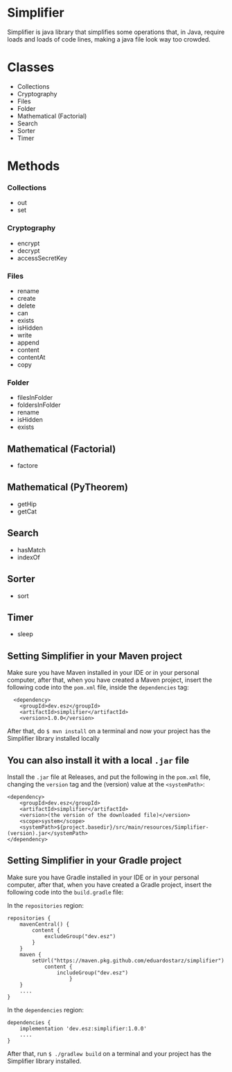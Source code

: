 # Simplifier

Simplifier is java library that simplifies some operations that, in Java, require loads and loads
of code lines, making a java file look way too crowded.

##
##
# Classes

- Collections
- Cryptography
- Files
- Folder
- Mathematical (Factorial)
- Search
- Sorter
- Timer

# Methods

### Collections

- out
- set

### Cryptography

- encrypt
- decrypt
- accessSecretKey

### Files 

- rename
- create
- delete
- can
- exists
- isHidden
- write
- append
- content
- contentAt
- copy

### Folder

- filesInFolder
- foldersInFolder
- rename
- isHidden
- exists

## Mathematical (Factorial)

- factore

## Mathematical (PyTheorem)

- getHip
- getCat

## Search

- hasMatch
- indexOf

## Sorter

- sort

## Timer

- sleep

##
##

## Setting Simplifier in your Maven project

Make sure you have Maven installed in your IDE or in your
personal computer, after that, when you have created a Maven
project, insert the following code into the ```pom.xml``` file, inside the ```dependencies``` tag:

```
  <dependency>
    <groupId>dev.esz</groupId>
    <artifactId>simplifier</artifactId>
    <version>1.0.0</version>
``` 

After that, do ```$ mvn install``` on a terminal and now your project has the Simplifier library installed locally

## You can also install it with a local ```.jar``` file

Install the ```.jar``` file at Releases, and put the following in the ```pom.xml``` file, changing the ```version``` tag and the (version) value at the ```<systemPath>```:

```
<dependency>
    <groupId>dev.esz</groupId>
    <artifactId>simplifier</artifactId>
    <version>(the version of the downloaded file)</version>
    <scope>system</scope>
    <systemPath>${project.basedir}/src/main/resources/Simplifier-(version).jar</systemPath>
</dependency>
```

## Setting Simplifier in your Gradle project

Make sure you have Gradle installed in your IDE or in your
personal computer, after that, when you have created a Gradle
project, insert the following code into the ```build.gradle``` file:

In the ```repositories``` region:

```
repositories {
    mavenCentral() {
        content {
            excludeGroup("dev.esz")
        }
    }
    maven {
        setUrl("https://maven.pkg.github.com/eduardostarz/simplifier")
            content {
                includeGroup("dev.esz")
                    }
    }
    ....
}
```

In the ```dependencies``` region:

```
dependencies {
    implementation 'dev.esz:simplifier:1.0.0'
    ....
}
```

After that, run ```$ ./gradlew build``` on a terminal and your project has the Simplifier library installed.
